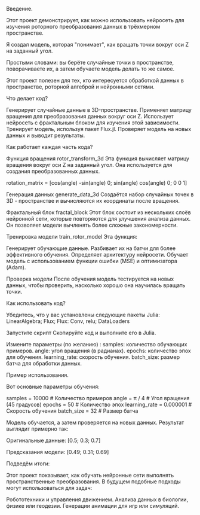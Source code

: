 Введение.

Этот проект демонстрирует, как можно использовать нейросеть для изучения роторного преобразования данных в трёхмерном пространстве.

Я создал модель, которая "понимает", как вращать точки вокруг оси Z на заданный угол.

Простыми словами: вы берёте случайные точки в пространстве, поворачиваете их, а затем обучаете модель делать то же самое.

Этот проект полезен для тех, кто интересуется обработкой данных в пространстве, роторной алгеброй и нейронными сетями.

Что делает код?

Генерирует случайные данные в 3D-пространстве. Применяет матрицу вращения для преобразования данных вокруг оси Z. Использует нейросеть с фрактальным блоком для изучения этой зависимости. Тренирует модель, используя пакет Flux.jl. Проверяет модель на новых данных и выводит результаты.

Как работает каждая часть кода?

Функция вращения rotor_transform_3d
Эта функция вычисляет матрицу вращения вокруг оси Z на заданный угол. Она используется для создания преобразованных данных.

rotation_matrix = [cos(angle) -sin(angle) 0; sin(angle) cos(angle) 0; 0 0 1]

Генерация данных generate_data_3d
Создаётся набор случайных точек в 3D - пространстве и вычисляются их координаты после вращения.

Фрактальный блок fractal_block
Этот блок состоит из нескольких слоёв нейронной сети, которые повторяются для улучшения анализа данных. Он позволяет модели вычленять более сложные закономерности.

Тренировка модели train_rotor_model
Эта функция:

Генерирует обучающие данные. Разбивает их на батчи для более эффективного обучения. Определяет архитектуру нейросети. Обучает модель с использованием функции ошибки (MSE) и оптимизатора (Adam).

Проверка модели
После обучения модель тестируется на новых данных, чтобы проверить, насколько хорошо она научилась вращать точки.

Как использовать код?

Убедитесь, что у вас установлены следующие пакеты Julia:
LinearAlgebra; Flux; Flux: Conv, relu; DataLoaders

Запустите скрипт
Скопируйте код и выполните его в Julia.

Измените параметры (по желанию) :
samples: количество обучающих примеров. angle: угол вращения (в радианах). epochs: количество эпох для обучения. learning_rate: скорость обучения. batch_size: размер батча для обработки данных.

Пример использования.

Вот основные параметры обучения:

samples = 10000 # Количество примеров angle = π / 4 # Угол вращения (45 градусов) epochs = 50 # Количество эпох learning_rate = 0.000001 # Скорость обучения batch_size = 32 # Размер батча

Модель обучается, а затем проверяется на новых данных. Результат выглядит примерно так:

Оригинальные данные: [0.5; 0.3; 0.7]

Предсказания модели: [0.49; 0.31; 0.69]

Подведём итоги:

Этот проект показывает, как обучать нейронные сети выполнять пространственные преобразования. В будущем подобные подходы могут использоваться для задач:

Робототехники и управления движением. Анализа данных в биологии, физике или геодезии. Генерации анимации для игр или симуляций.
